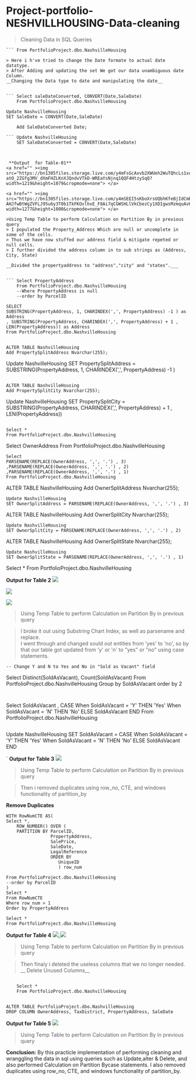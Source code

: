 # Project-portfolio-NESHVILLHOUSING-Data-cleaning

>Cleaning Data in SQL Queries


```  Select *
``` From PortfolioProject.dbo.NashvilleHousing
  
> Here i h've tried to change the Date formate to actual date datatype.  
> After Adding and updating the set We got our data unambiguous date Column.
__Changing the Data type to date and manipulating the date__


```	Select saleDateConverted, CONVERT(Date,SaleDate)
	From PortfolioProject.dbo.NashvilleHousing
```
	
	Update NashvilleHousing
	SET SaleDate = CONVERT(Date,SaleDate)

<!--If it doesn't Update properly-->

```	ALTER TABLE NashvilleHousing
	Add SaleDateConverted Date;

```	Update NashvilleHousing
	SET SaleDateConverted = CONVERT(Date,SaleDate)



 **Output  for Table-01**
<a href="" ><img src="https://bn1305files.storage.live.com/y4mFsGcAxvb2XWUeh2WuTQhcLs1xomgOI8IUi3jBTGfFFyFY2yMQpnZFiMpCxgtk_1LxKJKx1jm7c9CuzVR66uWzaa9TdFH8279MAL6iOXXc28qdmwQPAqx04w_8PxLwLrievMRXx2i-atO_2ZGfg3MV_dXmFHZLKnXJQndvVTkD-WREaYsNjnq1QQF4HtzySqQ?width=1219&height=1079&cropmode=none"> </a>

<a href="" ><img src="https://bn1305files.storage.live.com/y4mSEEI5sKboXrsUQbhKfeBjIdCmR40Y7U89uon2ahUfW4HsIzgZFidbdpj_TNOV2rH3U4WZpb-AHJfwBtWgZVFLJ95u6y3T0b1TkFKOvlhxE_F8Ai7qCGWSHLlVkCbezCy1XDIgwsMzmquAvHX4HiKy_13JLjLjESZl5mt64px_Eudu5jnMFkQUlmbNV0s3EH1?width=1277&height=1000&cropmode=none"> </a>

>Using Temp Table to perform Calculation on Partition By in previous query
> I populated the Property_Address Which are null or uncomplete in some of the cells.
> Thus we have now stuffed our address field & mitigate repeted or null cells.
> I further divided the address column in to sub strings as (Address, City, State)

__Divided the propertyaddress to "address","city" and "states".___


```	Select PropertyAddress
	From PortfolioProject.dbo.NashvilleHousing
	--Where PropertyAddress is null
	--order by ParcelID
```

	SELECT
	SUBSTRING(PropertyAddress, 1, CHARINDEX(',', PropertyAddress) -1 ) as Address
	, SUBSTRING(PropertyAddress, CHARINDEX(',', PropertyAddress) + 1 , LEN(PropertyAddress)) as Address
	From PortfolioProject.dbo.NashvilleHousing
```
	
ALTER TABLE NashvilleHousing
Add PropertySplitAddress Nvarchar(255);
```

Update NashvilleHousing
SET PropertySplitAddress = SUBSTRING(PropertyAddress, 1, CHARINDEX(',', PropertyAddress) -1 )
```

ALTER TABLE NashvilleHousing
Add PropertySplitCity Nvarchar(255);
```

Update NashvilleHousing
SET PropertySplitCity = SUBSTRING(PropertyAddress, CHARINDEX(',', PropertyAddress) + 1 , LEN(PropertyAddress))
```

Select *
From PortfolioProject.dbo.NashvilleHousing
```

Select OwnerAddress
From PortfolioProject.dbo.NashvilleHousing

```
Select
PARSENAME(REPLACE(OwnerAddress, ',', '.') , 3)
,PARSENAME(REPLACE(OwnerAddress, ',', '.') , 2)
,PARSENAME(REPLACE(OwnerAddress, ',', '.') , 1)
From PortfolioProject.dbo.NashvilleHousing

```
ALTER TABLE NashvilleHousing
Add OwnerSplitAddress Nvarchar(255);
```
Update NashvilleHousing
SET OwnerSplitAddress = PARSENAME(REPLACE(OwnerAddress, ',', '.') , 3)
```

ALTER TABLE NashvilleHousing
Add OwnerSplitCity Nvarchar(255);
```
Update NashvilleHousing
SET OwnerSplitCity = PARSENAME(REPLACE(OwnerAddress, ',', '.') , 2)

```
ALTER TABLE NashvilleHousing
Add OwnerSplitState Nvarchar(255);
```
Update NashvilleHousing
SET OwnerSplitState = PARSENAME(REPLACE(OwnerAddress, ',', '.') , 1)
```
Select *
From PortfolioProject.dbo.NashvilleHousing


 **Output  for Table 2**
<a href="" ><img src="https://bn1305files.storage.live.com/y4mD5R0amHLfLjklXBwaljwbsGNmlRINMxnyo8U0b7d1GWLdxRZZvaI-SA3qyugkUYI0Ln_RBWJu-ccQEcp_xVy2wOt54bGROCp90YJDr51t1IrylnnOMMI9UqwgEzwp9nAgFy_ByAGDy3uXHDJyqTzM9V5lL2gjLbU2HW2iNW45OfkdnkMAqRYJNuAT_5I-KEJ?width=1920&height=1080&cropmode=none"> </a>


<a href="" ><img src="https://bn1305files.storage.live.com/y4mSEEI5sKboXrsUQbhKfeBjIdCmR40Y7U89uon2ahUfW4HsIzgZFidbdpj_TNOV2rH3U4WZpb-AHJfwBtWgZVFLJ95u6y3T0b1TkFKOvlhxE_F8Ai7qCGWSHLlVkCbezCy1XDIgwsMzmquAvHX4HiKy_13JLjLjESZl5mt64px_Eudu5jnMFkQUlmbNV0s3EH1?width=1277&height=1000&cropmode=none"> </a>


<a href="" ><img src="https://bn1305files.storage.live.com/y4mELb4kRgDJBh9JuqFw8_ItieC5Y6sbWfu5zHFw5xOJdOTqejY2qiZrjPgtDpdhTawZYswK_K4ID31gEvhT0GqBNcofWG5IzE5IjrfT5OV3rYt8hodW49hrF979_kLBuRVrqLFKwR7klOCly6M-jykP0eSLXXMCXxHTbstYcaiM5F27XNN0cVpAaKje2uWiqc_?width=1697&height=1014&cropmode=none"> </a>
>Using Temp Table to perform Calculation on Partition By in previous query

>I broke it out using Substring Chart Index, as well as parsename and replace.
\
>I went through and changed sould out entities from 'yes' to 'no', so by that our table got updated from 'y' or 'n' to "yes" or "no" using case statements.

```
-- Change Y and N to Yes and No in "Sold as Vacant" field

```
Select Distinct(SoldAsVacant), Count(SoldAsVacant)
From PortfolioProject.dbo.NashvilleHousing
Group by SoldAsVacant
order by 2
```


```
Select SoldAsVacant
, CASE When SoldAsVacant = 'Y' THEN 'Yes'
	   When SoldAsVacant = 'N' THEN 'No'
	   ELSE SoldAsVacant
	   END
From PortfolioProject.dbo.NashvilleHousing
```
```
Update NashvilleHousing
SET SoldAsVacant = CASE When SoldAsVacant = 'Y' THEN 'Yes'
	   When SoldAsVacant = 'N' THEN 'No'
	   ELSE SoldAsVacant
	   END

`
 **Output  for Table 3**
<a href="" ><img src="https://bn1305files.storage.live.com/y4mwKC-Z-hcROzh0MqW28VBeOG-aNaY1XosfNcvl_FUCTAwN4iDTpnZ5Ker2P3WuUaSgAKfNLnMs24CTo_MWcTwNtwrKYIxaYfeNRTTY2bO2Q_4bGhkaPLUn8blz9LvV4F8k8RFlKQf8gtzYJQXcrSDXKkpqV99SsdnJTqvA154hIOXcvVwhqgLoO3NOKq2tRWf?width=1920&height=1080&cropmode=none"> </a>
>Using Temp Table to perform Calculation on Partition By in previous query 

>Then i removed duplicates using row_no, CTE, and windows functionality of partition_by 

__Remove Duplicates__

```
WITH RowNumCTE AS(
Select *,
	ROW_NUMBER() OVER (
	PARTITION BY ParcelID,
				 PropertyAddress,
				 SalePrice,
				 SaleDate,
				 LegalReference
				 ORDER BY
					UniqueID
					) row_num

From PortfolioProject.dbo.NashvilleHousing
--order by ParcelID
)
Select *
From RowNumCTE
Where row_num > 1
Order by PropertyAddress
```

```
Select *
From PortfolioProject.dbo.NashvilleHousing
```
 **Output  for Table 4**
<a href="" ><img src="https://bn1305files.storage.live.com/y4mjN_VCldGjpBiowNbHN-RnYD-A9hubOKlDj4VJ6DBALO4R33nY1NBGIRk2Q09pyKhysEnICtfibDd5LLHYwh-PvLaf3IXcHXcrdll81yLrjLoqjbmP41Lw_P6MUrFHk5lgCZnc4p_tBYhAjzhmmTzmURu-7Ry4lv-1JrIdTNpmmM304OAl7MB2ddtMAj8QwK2?width=950&height=1000&cropmode=none"> </a>
<a href=""> <img src="https://bn1305files.storage.live.com/y4mELb4kRgDJBh9JuqFw8_ItieC5Y6sbWfu5zHFw5xOJdOTqejY2qiZrjPgtDpdhTawZYswK_K4ID31gEvhT0GqBNcofWG5IzE5IjrfT5OV3rYt8hodW49hrF979_kLBuRVrqLFKwR7klOCly6M-jykP0eSLXXMCXxHTbstYcaiM5F27XNN0cVpAaKje2uWiqc_?width=1697&height=1014&cropmode=none"></a>
>Using Temp Table to perform Calculation on Partition By in previous query

> Then finaly i deleted the useless columns that we no longer needed.
__ Delete Unused Columns__

```

	Select *
	From PortfolioProject.dbo.NashvilleHousing
	
```
	ALTER TABLE PortfolioProject.dbo.NashvilleHousing
	DROP COLUMN OwnerAddress, TaxDistrict, PropertyAddress, SaleDate


 **Output  for Table 5**
<a href="" ><img src="https://bn1305files.storage.live.com/y4md1ji1OKUcw0mJ13xCqN9cuODs5QfmPtXfM8oRL0aW2fwX8tJ-UPxDyVcsMAvIH7y96b8UWJtOSa3-j4MedU5jRQDDpkOI78LyXJbn8gtbCY7aH6UsZ3DT6RKi_Idzc_GUZX6gQfvmVCSI4dtpKAGmWBFKxhHskznJMh_L7_50KVPNvKEfPL_pFDxVcxAT27p?width=1920&height=1080&cropmode=none"> </a>
>Using Temp Table to perform Calculation on Partition By in previous query

  **Conclusion:**
    By this practicle implementation of performing cleaning and wranggling the data in sql using queries such as Update,alter & Delete, and also performed Calculation on Partition Bycase statements.
    I also removed duplicates using row_no, CTE, and windows functionality of partition_by.

